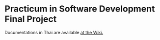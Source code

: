 # Practicum in Software Development Final Project

Documentations in Thai are available [at the Wiki.](https://github.com/srakrn/01204223-final/wiki)
